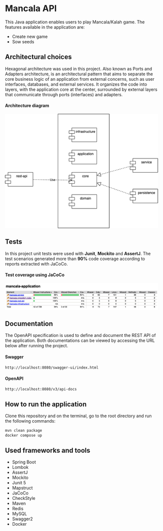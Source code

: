 # Mancala API
This Java application enables users to play Mancala/Kalah game.
The features available in the application are:
* Create new game
* Sow seeds

## Architectural choices
Hexagonal architecture was used in this project. Also known as Ports and Adapters architecture, is an architectural pattern that aims to separate the core business logic of an application from external concerns, such as user interfaces, databases, and external services. It organizes the code into layers, with the application core at the center, surrounded by external layers that communicate through ports (interfaces) and adapters.

#### Architecture diagram
![app-architecture.drawio.png](docs%2Fapp-architecture.drawio.png)

## Tests
In this project unit tests were used with **Junit**, **Mockito** and **AssertJ**. The test scenarios generated more than **90%** code coverage according to reports extracted with JaCoCo.
#### Test coverage using JaCoCo
![test-coverage.png](docs%2Ftest-coverage.png)


## Documentation
The OpenAPI specification is used to define and document the REST API of the application.
Both documentations can be viewed by accessing the URL below after running the project.
#### Swagger
````
http://localhost:8080/swagger-ui/index.html
````
#### OpenAPI
````
http://localhost:8080/v3/api-docs
````

## How to run the application
Clone this repository and on the terminal, go to the root directory and run the following commands:
````
mvn clean package
docker compose up
````

## Used frameworks and tools
- Spring Boot
- Lombok
- AssertJ
- Mockito
- Junit 5
- Mapstruct
- JaCoCo
- CheckStyle
- Maven
- Redis
- MySQL
- Swagger2
- Docker